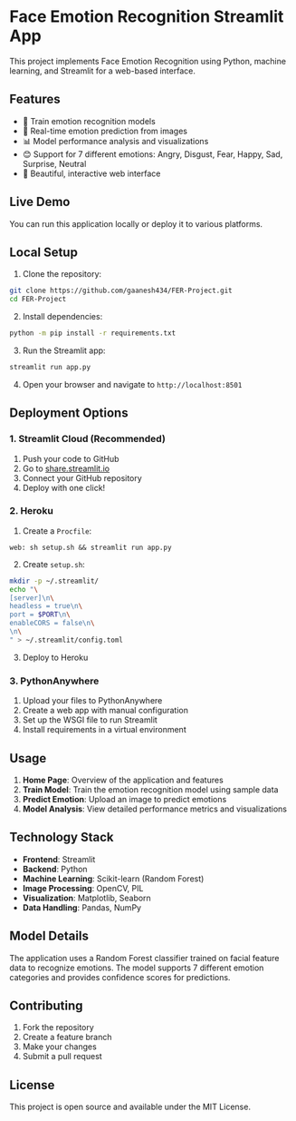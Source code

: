 # Face Emotion Recognition Streamlit App

This project implements Face Emotion Recognition using Python, machine learning, and Streamlit for a web-based interface.

## Features

- 🎯 Train emotion recognition models
- 🔮 Real-time emotion prediction from images
- 📊 Model performance analysis and visualizations
- 😊 Support for 7 different emotions: Angry, Disgust, Fear, Happy, Sad, Surprise, Neutral
- 🎨 Beautiful, interactive web interface

## Live Demo

You can run this application locally or deploy it to various platforms.

## Local Setup

1. Clone the repository:
```bash
git clone https://github.com/gaanesh434/FER-Project.git
cd FER-Project
```

2. Install dependencies:
```bash
python -m pip install -r requirements.txt
```

3. Run the Streamlit app:
```bash
streamlit run app.py
```

4. Open your browser and navigate to `http://localhost:8501`

## Deployment Options

### 1. Streamlit Cloud (Recommended)
1. Push your code to GitHub
2. Go to [share.streamlit.io](https://share.streamlit.io)
3. Connect your GitHub repository
4. Deploy with one click!

### 2. Heroku
1. Create a `Procfile`:
```
web: sh setup.sh && streamlit run app.py
```

2. Create `setup.sh`:
```bash
mkdir -p ~/.streamlit/
echo "\
[server]\n\
headless = true\n\
port = $PORT\n\
enableCORS = false\n\
\n\
" > ~/.streamlit/config.toml
```

3. Deploy to Heroku

### 3. PythonAnywhere
1. Upload your files to PythonAnywhere
2. Create a web app with manual configuration
3. Set up the WSGI file to run Streamlit
4. Install requirements in a virtual environment

## Usage

1. **Home Page**: Overview of the application and features
2. **Train Model**: Train the emotion recognition model using sample data
3. **Predict Emotion**: Upload an image to predict emotions
4. **Model Analysis**: View detailed performance metrics and visualizations

## Technology Stack

- **Frontend**: Streamlit
- **Backend**: Python
- **Machine Learning**: Scikit-learn (Random Forest)
- **Image Processing**: OpenCV, PIL
- **Visualization**: Matplotlib, Seaborn
- **Data Handling**: Pandas, NumPy

## Model Details

The application uses a Random Forest classifier trained on facial feature data to recognize emotions. The model supports 7 different emotion categories and provides confidence scores for predictions.

## Contributing

1. Fork the repository
2. Create a feature branch
3. Make your changes
4. Submit a pull request

## License

This project is open source and available under the MIT License.